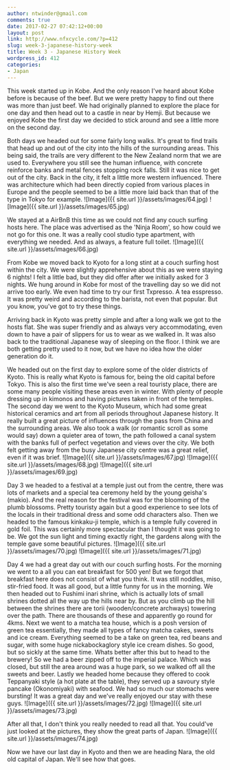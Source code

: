 ```yaml
---
author: ntwinder@gmail.com
comments: true
date: 2017-02-27 07:42:12+00:00
layout: post
link: http://www.nfxcycle.com/?p=412
slug: week-3-japanese-history-week
title: Week 3 - Japanese History Week
wordpress_id: 412
categories:
- Japan
---
```


This week started up in Kobe. And the only reason I've heard about Kobe before is because of the beef.  But we were pretty happy to find out there was more than just beef.  We had originally planned to explore the place for one day and then head out to a castle in near by Hemji. But because we enjoyed Kobe the first day we decided to stick around and see a little more on the second day.

Both days we headed out for some fairly long walks. It's great to find trails that head up and out of the city into the hills of the surrounding areas.  This being said, the trails are very different to the New Zealand norm that we are used to.  Everywhere you still see the human influence, with concrete reinforce banks and metal fences stopping rock falls.  Still it was nice to get out of the city. Back in the city, it felt a little more western influenced.  There was architecture which had been directly copied from various places in Europe and the people seemed to be a little more laid back than that of the type in Tokyo for example.
![Image]({{ site.url }}/assets/images/64.jpg)
![Image]({{ site.url }}/assets/images/65.jpg)

We stayed at a AirBnB this time as we could not find any couch surfing hosts here. The place was advertised as the 'Ninja Room', so how could we not go for this one. It was a really cool studio type apartment, with everything we needed. And as always, a feature full toilet.
![Image]({{ site.url }}/assets/images/66.jpg)

From Kobe we moved back to Kyoto for a long stint at a couch surfing host within the city. We were slightly apprehensive about this as we were staying 6 nights! I felt a little bad, but they did offer after we initially asked for 3 nights.  We hung around in Kobe for most of the travelling day so we did not arrive too early.  We even had time to try our first Txpresso. A tea esspresso. It was pretty weird and according to the barista, not even that popular. But you know, you've got to try these things.

Arriving back in Kyoto was pretty simple and after a long walk we got to the hosts flat. She was super friendly and as always very accommodating, even down to have a pair of slippers for us to wear as we walked in.  It was also back to the traditional Japanese way of sleeping on the floor.  I think we are both getting pretty used to it now, but we have no idea how the older generation do it.

We headed out on the first day to explore some of the older districts of Kyoto.  This is really what Kyoto is famous for, being the old capital before Tokyo.  This is also the first time we've seen a real touristy place, there are some many people visiting these areas even in winter. With plenty of people dressing up in kimonos and having pictures taken in front of the temples. The second day we went to the Kyoto Museum, which had some great historical ceramics and art from all periods throughout Japanese history. It really built a great picture of influences through the pass from China and the surrounding areas.  We also took a walk (or romantic scroll as some would say) down a quieter area of town, the path followed a canal system with the banks full of perfect vegetation and views over the city.  We both felt getting away from the busy Japanese city centre was a great relief, even if it was brief.
![Image]({{ site.url }}/assets/images/67.jpg)
![Image]({{ site.url }}/assets/images/68.jpg)
![Image]({{ site.url }}/assets/images/69.jpg)

Day 3 we headed to a festival at a temple just out from the centre, there was lots of markets and a special tea ceremony held by the young geisha's (makio). And the real reason for the festival was for the blooming of the plumb blossoms.  Pretty touristy again but a good experience to see lots of the locals in their traditional dress and some odd characters also. Then we headed to the famous kinkaku-ji temple, which is a temple fully covered in gold foil.  This was certainly more spectacular than I thought it was going to be.  We got the sun light and timing exactly right, the gardens along with the temple gave some beautiful pictures.
![Image]({{ site.url }}/assets/images/70.jpg)
![Image]({{ site.url }}/assets/images/71.jpg)

Day 4 we had a great day out with our couch surfing hosts. For the morning we went to a all you can eat breakfast for 500 yen! But we forgot that breakfast here does not consist of what you think. It was still noddles, miso, stir-fried food.  It was all good, but a little funny for us in the morning. We then headed out to Fushimi inari shrine, which is actually lots of small shrines dotted all the way up the hills near by. But as you climb up the hill between the shrines there are torii (wooden/concrete archways) towering over the path. There are thousands of these and apparently go round for 4kms.  Next we went to a matcha tea house, which is a posh version of green tea essentially, they made all types of fancy matcha cakes, sweets and ice cream.  Everything seemed to be a take on green tea, red beans and sugar, with some huge nickabockaglory style ice cream dishes.  So good, but so sickly at the same time.  Whats better after this but to head to the brewery! So we had a beer zipped off to the imperial palace. Which was closed, but still the area around was a huge park, so we walked off all the sweets and beer.  Lastly we headed home because they offered to cook Teppanyaki style (a hot plate at the table), they served up a savoury style pancake (Okonomiyaki) with seafood.  We had so much our stomachs were bursting! It was a great day and we've really enjoyed our stay with these guys.
![Image]({{ site.url }}/assets/images/72.jpg)
![Image]({{ site.url }}/assets/images/73.jpg)

After all that, I don't think you really needed to read all that. You could've just looked at the pictures, they show the great parts of Japan.
![Image]({{ site.url }}/assets/images/74.jpg)

Now we have our last day in Kyoto and then we are heading Nara, the old old capital of Japan. We'll see how that goes.
